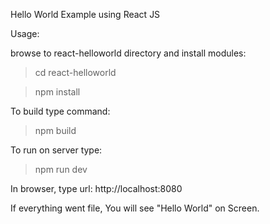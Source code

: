 Hello World Example using React JS

Usage:

browse to react-helloworld directory and install modules:

> cd react-helloworld

> npm install

To build type command:
> npm build

To run on server type:
> npm run dev

In browser, type url:  http://localhost:8080

If everything went file, You will see "Hello World"  on Screen.

